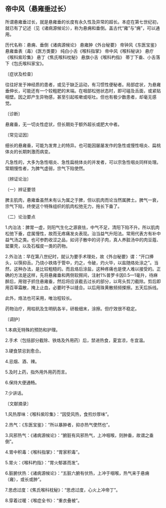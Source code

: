 ## 帝中风（悬雍垂过长）

所谓悬雍垂过长，就是悬雍垂的长度有永久性及异常的超长。本症在第七世纪初，就已有了记述（见《诸病源候论》），称为悬痈和垂倒。盖古代“雍”与“痈”，可以通用。

历代名称：悬痈、垂倒《诸病源候论》 悬雍肿《外台秘要》 帝钟风《东医宝鉴》 悬雍垂表（毒）《医方类要》 纯白小舌《喉科指掌》 帝中风《喉科秘诀》 悬疔《喉科紫珍集》 悬丁《焦氏喉科枕秘》 悬旗小舌《喉科杓指》 蒂丁下垂、小舌落下《包氏喉科家宝》。

〔症状及检查〕

往往好发于神经质的患者，或见于缺乏运动，有习惯性便秘者。局部症状，为悬雍垂伸长，可能还有一个较粗肥的末端。在咽部松弛状态时，即可碰及舌面，或紧贴咽壁。因之即产生异物感，甚至引起咳嗽或呕吐。但也有极少数患者，却毫无感觉。

〔诊断〕

悬雍垂，无一切炎性症状，但长期处于额外超长或肥大中者。

〔常见证因〕

细长的悬雍垂，可能为发育上的特异。也可能因屡屡发作的急性或慢性咽炎、扁桃体炎的长期刺激而病变。

凡急性的，大多为急性咽炎、急性扁桃体炎的并发者，可以宗急性咽炎同样处理。常期慢性者，为脾气虚弱，宗气下陷使然。

〔辨证论治〕

（一）辨证要领

脾主肌肉，悬雍垂虽然未有认为属之于脾，但以肌肉而论当然属脾土。脾气一衰，宗气下陷，终使这个特殊组织的肌肉松弛无力，拖长下垂了。

（二）论治要点

1.内治法：脾胃一虚，则阳气生化之源衰怯，中气不足，清阳下陷不升。所以肌肉松弛下垂，症属慢性，故而无疼痛发炎表现。治当益气升阳法。常用代表方有补中益气汤之类。也可参酌收涩之品，如诃子散中的诃子肉，真人养脏汤中的肉豆蔻、罂粟壳，以及石榴皮一类的药物。

2.外治法：早在第八世纪时，就认为要手术理处，故《外台秘要》谓：“开口捧头，以筷抑舌。乃烧小铁烙于管中，灼之，令破，灼火毕，以盐随烙处涂之”。当然，这种办法，是比较粗糙的。而且烙后涂盐，这种疼痛也是使人难以接受的。正确的方法是这样，先将悬雍垂和两侧软腭间，注射1%普罗卡因0.5—1毫升，待麻醉后，用钳子抓住悬雍垂，然后将应该截去过长的部分，以弯头剪刀截除。剪后即用百草霜散，掩上止血，必要时予以缝合。以后用珠黄散频频搽擦。五天后拆线。

此外，烙法也可采用，唯治程较长。

药物治疗，用枯矾及生明矾各半，研极细末，涂擦。但疗效很不稳定。

〔调护〕

1.本病无特殊的预防和护理。

2.手术（包括部分截除、铁烙及外用药）后，禁进热食，夏宜凉，冬宜温。

3.硬食禁忌到愈合。

4.忌烟、酒、辣。

5.及时上药，指外用外用药而言。

6.保持大便通畅。

7.少讲话。

〔文献摘录〕

1.风热厚味：《喉科紫珍集》：“因受风热，食煎炒厚味”。

2.热气：《东医宝鉴》：“所以暴肿者，抑亦热气使然也”。

3.风邪热气：《诸病源候论》：“腑脏有风邪热气，上冲咽喉，则肿垂，故谓之垂倒”。

4.胃中积毒：《喉科指掌》：“胃家积毒”。

5.胃火：《喉科杓指》：“胃火郁甚而发”。

6.脏腑伏热：《诸病源候论》：“五脏六腑有伏热，上冲于咽喉，热气来于悬痈（雍），或长或肿”。

7.思虑过度：《焦氏喉科枕秘》：“思虑过度，心火上冲帝丁”。

8.穿着过暖：《喉症全书》：“重衣叠被”。

